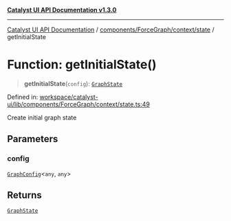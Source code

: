 [**Catalyst UI API Documentation v1.3.0**](../../../../../README.md)

---

[Catalyst UI API Documentation](../../../../../README.md) / [components/ForceGraph/context/state](../README.md) / getInitialState

# Function: getInitialState()

> **getInitialState**(`config`): [`GraphState`](../interfaces/GraphState.md)

Defined in: [workspace/catalyst-ui/lib/components/ForceGraph/context/state.ts:49](https://github.com/TheBranchDriftCatalyst/catalyst-ui/blob/main/lib/components/ForceGraph/context/state.ts#L49)

Create initial graph state

## Parameters

### config

[`GraphConfig`](../../../config/types/interfaces/GraphConfig.md)\<`any`, `any`\>

## Returns

[`GraphState`](../interfaces/GraphState.md)
